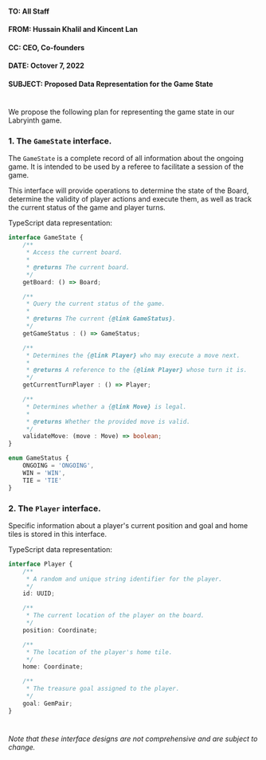 #### TO:         All Staff
#### FROM:       Hussain Khalil and Kincent Lan
#### CC:         CEO, Co-founders
#### DATE:       Octover 7, 2022
#### SUBJECT:    Proposed Data Representation for the Game State
#

We propose the following plan for representing the game state in our Labryinth game.

### 1. The `GameState` interface.

The `GameState` is a complete record of all information about the ongoing game. It is intended to be used by a referee to facilitate a session of the game.

This interface will provide operations to determine the state of the Board, determine the validity of player actions and execute them, as well as track the current status of the game and player turns.

TypeScript data representation:

```GameState.ts
interface GameState {
    /**
     * Access the current board.
     * 
     * @returns The current board.
     */
    getBoard: () => Board;

    /**
     * Query the current status of the game.
     *
     * @returns The current {@link GameStatus}.
     */
    getGameStatus : () => GameStatus;

    /**
     * Determines the {@link Player} who may execute a move next.
     *
     * @returns A reference to the {@link Player} whose turn it is.
     */
    getCurrentTurnPlayer : () => Player;

    /**
     * Determines whether a {@link Move} is legal.
     *
     * @returns Whether the provided move is valid.
     */
    validateMove: (move : Move) => boolean;
}

enum GameStatus {
    ONGOING = 'ONGOING',
    WIN = 'WIN',
    TIE = 'TIE'
}
```

### 2. The `Player` interface.

Specific information about a player's current position and goal and home tiles is stored in this interface.

TypeScript data representation:

```Player.ts
interface Player {
    /**
     * A random and unique string identifier for the player.
     */
    id: UUID;

    /**
     * The current location of the player on the board.
     */
    position: Coordinate;

    /**
     * The location of the player's home tile.
     */
    home: Coordinate;

    /**
     * The treasure goal assigned to the player.
     */
    goal: GemPair;
}
```

#

*Note that these interface designs are not comprehensive and are subject to change.*